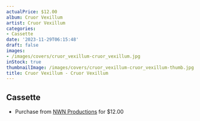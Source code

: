 ```yaml
---
actualPrice: $12.00
album: Cruor Vexillum
artist: Cruor Vexillum
categories:
- Cassette
date: '2023-11-29T06:15:48'
draft: false
images:
- /images/covers/cruor_vexillum-cruor_vexillum.jpg
inStock: true
thumbnailImage: /images/covers/cruor_vexillum-cruor_vexillum-thumb.jpg
title: Cruor Vexillum - Cruor Vexillum
---
```


## Cassette
* Purchase from [NWN Productions](http://shop.nwnprod.com/index.php?route=product/product&path=73&product_id=23269&sort=pd.name&order=ASC) for $12.00
